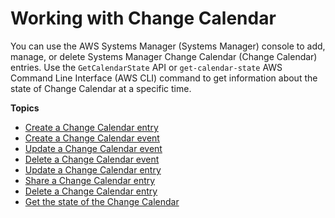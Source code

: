 # Working with Change Calendar<a name="systems-manager-change-calendar-working"></a>

You can use the AWS Systems Manager \(Systems Manager\) console to add, manage, or delete Systems Manager Change Calendar \(Change Calendar\) entries\. Use the `GetCalendarState` API or `get-calendar-state` AWS Command Line Interface \(AWS CLI\) command to get information about the state of Change Calendar at a specific time\.

**Topics**
+ [Create a Change Calendar entry](change-calendar-create.md)
+ [Create a Change Calendar event](change-calendar-create-event.md)
+ [Update a Change Calendar event](change-calendar-update-event.md)
+ [Delete a Change Calendar event](change-calendar-delete-event.md)
+ [Update a Change Calendar entry](change-calendar-update.md)
+ [Share a Change Calendar entry](change-calendar-share.md)
+ [Delete a Change Calendar entry](change-calendar-delete.md)
+ [Get the state of the Change Calendar](change-calendar-getstate.md)